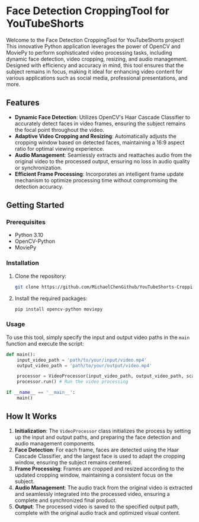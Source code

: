 # Face Detection CroppingTool for YouTubeShorts

Welcome to the Face Detection CroppingTool for YouTubeShorts project! This innovative Python application leverages the power of OpenCV and MoviePy to perform sophisticated video processing tasks, including dynamic face detection, video cropping, resizing, and audio management. Designed with efficiency and accuracy in mind, this tool ensures that the subject remains in focus, making it ideal for enhancing video content for various applications such as social media, professional presentations, and more.

## Features

- **Dynamic Face Detection**: Utilizes OpenCV's Haar Cascade Classifier to accurately detect faces in video frames, ensuring the subject remains the focal point throughout the video.
- **Adaptive Video Cropping and Resizing**: Automatically adjusts the cropping window based on detected faces, maintaining a 16:9 aspect ratio for optimal viewing experience.
- **Audio Management**: Seamlessly extracts and reattaches audio from the original video to the processed output, ensuring no loss in audio quality or synchronization.
- **Efficient Frame Processing**: Incorporates an intelligent frame update mechanism to optimize processing time without compromising the detection accuracy.

## Getting Started

### Prerequisites

- Python 3.10
- OpenCV-Python
- MoviePy

### Installation

1. Clone the repository:
   ```sh
   git clone https://github.com/MichaelChenGithub/YouTubeShorts-CroppingTool.git
   ```
2. Install the required packages:
   ```sh
   pip install opencv-python moviepy
   ```

### Usage

To use this tool, simply specify the input and output video paths in the `main` function and execute the script:
```python
def main():
    input_video_path = 'path/to/your/input/video.mp4'
    output_video_path = 'path/to/your/output/video.mp4'

    processor = VideoProcessor(input_video_path, output_video_path, scaleFactor=1.2, minNeighbors=5, check_top_frame=10, update_interval=5)
    processor.run() # Run the video processing

if __name__ == '__main__':
    main()
```

## How It Works

1. **Initialization**: The `VideoProcessor` class initializes the process by setting up the input and output paths, and preparing the face detection and audio management components.
2. **Face Detection**: For each frame, faces are detected using the Haar Cascade Classifier, and the largest face is used to adapt the cropping window, ensuring the subject remains centered.
3. **Frame Processing**: Frames are cropped and resized according to the updated cropping window, maintaining a consistent focus on the subject.
4. **Audio Management**: The audio track from the original video is extracted and seamlessly integrated into the processed video, ensuring a complete and synchronized final product.
5. **Output**: The processed video is saved to the specified output path, complete with the original audio track and optimized visual content.